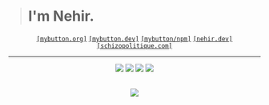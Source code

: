 > # I'm Nehir.
<div align="center">
  <code><a href="https://www.mybutton.org">[mybutton.org]</a></code>
  <code><a href="https://mybutton.dev">[mybutton.dev]</a></code>
  <code><a href="https://www.npmjs.com/~cyberdevs">[mybutton/npm]</a></code>
  <code><a href="https://nehir.dev">[nehir.dev]</a></code>
  <code><a href="https://schizopolitique.com">[schizopolitique.com]</a></code><hr>
  <img src="https://komarev.com/ghpvc/?username=catriverr&color=red&label=visitor%20count##">
  <img src="https://fs.mybutton.dev/content/total_commits.svg">
  <img src="https://fs.mybutton.dev/content/most_used_language.svg">
  <img src="https://allahcorp.com/status">
</div><br>

<p align="center">
<img src="https://github-readme-stats.vercel.app/api/top-langs/?username=catriverr&layout=compact">
</p>
